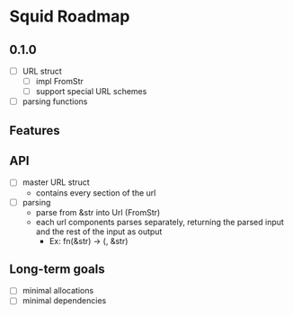 # Squid Roadmap

## 0.1.0
- [ ] URL struct
    - [ ] impl FromStr
    - [ ] support special URL schemes
- [ ] parsing functions

## Features

## API
- [ ] master URL struct
    - contains every section of the url
- [ ] parsing
    - parse from &str into Url (FromStr)
    - each url components parses separately, returning the parsed input and the rest of the input as output
        - Ex: fn(&str) -> (<host>, &str)

## Long-term goals
- [ ] minimal allocations
- [ ] minimal dependencies
